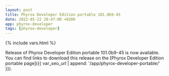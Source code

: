 ```yaml
---
layout: post
title: Phyrox Developer Edition portable 101.0b9-45
date: 2022-05-22 20:47:00 +0200
app: phyrox-developer
tags: [phyrox-developer]
---
```

{% include vars.html %}

Release of Phyrox Developer Edition portable 101.0b9-45 is now available.<br />
You can find links to download this release on the [Phyrox Developer Edition portable page]({{ var_seo_url | append: '/app/phyrox-developer-portable/' }}).
